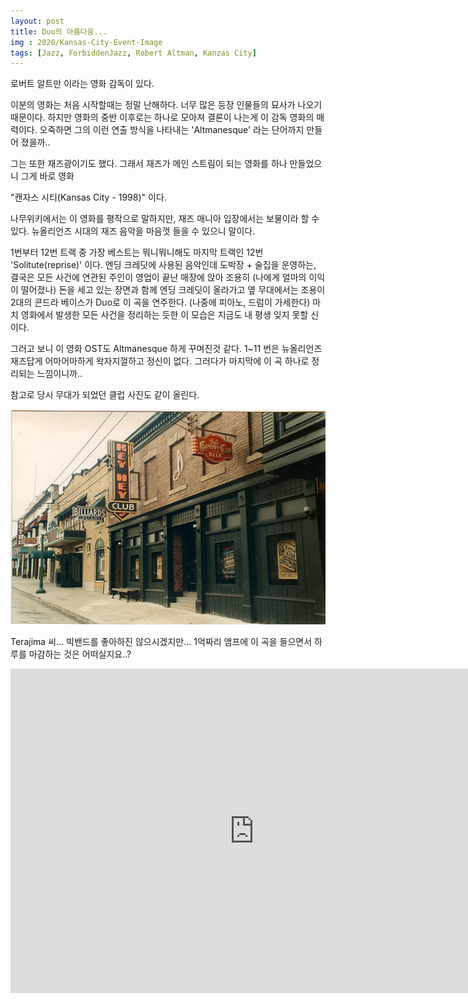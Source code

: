 ```yaml
---
layout: post
title: Duo의 아름다움...
img : 2020/Kansas-City-Event-Image
tags: [Jazz, ForbiddenJazz, Robert Altman, Kanzas City]
---
```




로버트 알트만 이라는 영화 감독이 있다. 



이분의 영화는 처음 시작할때는 정말 난해하다. 너무 많은 등장 인물들의 묘사가 나오기 때문이다.  하지만 영화의 중반 이후로는 하나로 모아져 결론이 나는게 이 감독 영화의 매력이다. 오죽하면 그의 이런 연출 방식을 나타내는 'Altmanesque' 라는 단어까지 만들어 졌을까..



그는 또한 재즈광이기도 했다. 그래서 재즈가 메인 스트림이 되는 영화를 하나 만들었으니 그게 바로 영화 

"캔자스 시티(Kansas City - 1998)" 이다. 



나무위키에서는 이 영화를 평작으로 말하지만, 재즈 매니아 입장에서는 보물이라 할 수 있다. 뉴올리언즈 시대의 재즈 음악을 마음껏 들을 수 있으니 말이다. 



1번부터 12번 트랙 중 가장 베스트는 뭐니뭐니해도 마지막 트랙인 12번 'Solitute(reprise)' 이다. 엔딩 크레딧에 사용된 음악인데 도박장 + 술집을 운영하는, 결국은 모든 사건에 연관된 주인이 영업이 끝난 매장에 앉아 조용히 (나에게 얼마의 이익이 떨어졌나) 돈을 세고 있는 장면과 함께 엔딩 크레딧이 올라가고 옆 무대에서는 조용이 2대의 콘드라 베이스가 Duo로 이 곡을 연주한다. (나중에 피아노, 드럼이 가세한다) 마치 영화에서 발생한 모든 사건을 정리하는 듯한 이 모습은 지금도 내 평생 잊지 못할 신이다. 



그러고 보니 이 영화 OST도 Altmanesque 하게 꾸며진것 같다. 1~11 번은 뉴올리언즈 재즈답게 어마어마하게 왁자지껄하고 정신이 없다. 그러다가 마지막에 이 곡 하나로 정리되는 느낌이니까.. 





참고로 당시 무대가 되었던 클럽 사진도 같이 올린다. 



![](/assets/img/2020/18th_vine1.jpg)



Terajima 씨... 빅밴드를 좋아하진 않으시겠지만... 1억짜리 앰프에 이 곡을 들으면서 하루를 마감하는 것은 어떠실지요..?





<iframe width="779" height="519" src="https://www.youtube.com/embed/1RIdu7gTZSg?list=PL92ED8BBDB4967C66" frameborder="0" allow="accelerometer; autoplay; encrypted-media; gyroscope; picture-in-picture" allowfullscreen></iframe>